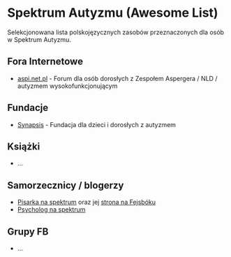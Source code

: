 # Spektrum Autyzmu (Awesome List)

Selekcjonowana lista polskojęzycznych zasobów przeznaczonych dla osób w Spektrum Autyzmu.

## Fora Internetowe

- [aspi.net.pl](aspi.net.pl) - Forum dla osób dorosłych z Zespołem Aspergera / NLD / autyzmem wysokofunkcjonującym

## Fundacje

- [Synapsis](https://synapsis.org.pl/) - Fundacja dla dzieci i dorosłych z autyzmem

## Książki

- ...

## Samorzecznicy / blogerzy

- [Pisarka na spektrum](https://pisarkanaspektrum.pl/) oraz jej [strona na Fejsbóku](https://www.facebook.com/pisarkanaspektrum/)
- [Psycholog na spektrum](https://www.facebook.com/Psycholognaspektrum/)

## Grupy FB

- ...
